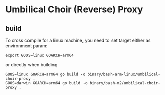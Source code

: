 # Umbilical Choir (Reverse) Proxy
## build
To cross compile for a linux machine, you need to set target either as environment param:  
```
export GOOS=linux GOARCH=arm64
```
or directly when building
```
GOOS=linux GOARCH=arm64 go build -o binary/bash-arm-linux/umbilical-choir-proxy .
GOOS=darwin GOARCH=arm64 go build -o binary/bash-m2/umbilical-choir-proxy .

```